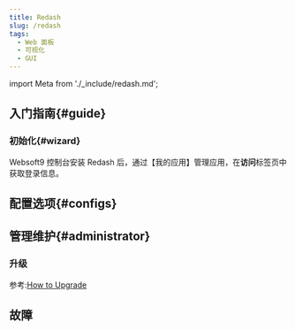 ```yaml
---
title: Redash
slug: /redash
tags:
  - Web 面板
  - 可视化
  - GUI
---
```


import Meta from './_include/redash.md';

<Meta name="meta" />

## 入门指南{#guide}

### 初始化{#wizard}

Websoft9 控制台安装 Redash 后，通过【我的应用】管理应用，在**访问**标签页中获取登录信息。  


## 配置选项{#configs}

## 管理维护{#administrator}

### 升级

参考:[How to Upgrade](https://redash.io/help/open-source/admin-guide/how-to-upgrade)


## 故障